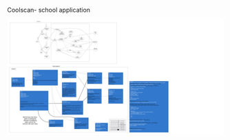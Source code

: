 Coolscan- school application

![](https://raw.githubusercontent.com/Team2-CSCI150/Project/master/UML%20Chart.png)
